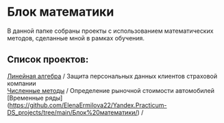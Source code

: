 # Блок математики

В данной папке собраны проекты с использованием математических методов, сделанные мной в рамках обучения.

## Список проектов:
[Линейная алгебра](https://github.com/ElenaErmilova22/Yandex.Practicum-DS_projects/tree/main/Блок%20математики/Защита%20персональных%20данных%20клиентов%20страховой%20компании) / Защита персональных данных клиентов страховой компании \
[Численные методы](https://github.com/ElenaErmilova22/Yandex.Practicum-DS_projects/tree/main/Блок%20математики/) / Определение рыночной стоимости автомобилей \
[Временные ряды] (https://github.com/ElenaErmilova22/Yandex.Practicum-DS_projects/tree/main/Блок%20математики/) /
